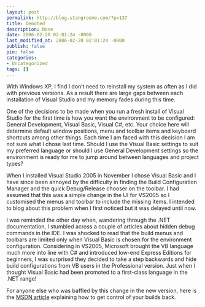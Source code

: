 ```yaml
---
layout: post
permalink: http://blog.stangroome.com/?p=137
title: Demoted
description: None
date: 2006-02-20 02:01:24 -0000
last_modified_at: 2006-02-20 02:01:24 -0000
publish: false
pin: false
categories:
- Uncategorized
tags: []
---
```

With Windows XP, I find I don’t need to reinstall my system as often as I did with previous versions. As a result there are large gaps between each installation of Visual Studio and my memory fades during this time.  
  
One of the decisions to be made when you run a fresh install of Visual Studio for the first time is how you want the environment to be configured: General Development, Visual Basic, Visual C#, etc. Your choice here will determine default window positions, menu and toolbar items and keyboard shortcuts among other things. Each time I am faced with this decision I am not sure what I chose last time. Should I use the Visual Basic settings to suit my preferred language or should I use General Development settings so the environment is ready for me to jump around between languages and project types?  
  
When I installed Visual Studio 2005 in November I chose Visual Basic and I have since been annoyed by the difficulty in finding the Build Configuration Manager and the quick Debug/Release chooser on the toolbar. I had assumed that this was a simple change in the UI for VS2005 so I customised the menus and toolbar to include the missing items. I intended to blog about this problem when I first noticed but it was delayed until now.  
  
I was reminded the other day when, wandering through the .NET documentation, I stumbled across a couple of articles about hidden debug commands in the IDE. I was shocked to read that the build menus and toolbars are limited only when Visual Basic is chosen for the environment configuration. Considering in VS2005, Microsoft brought the VB language much more into line with C# and introduced low-end Express Editions for beginners, I was surprised they decided to take a step backwards and hide build configurations from VB users in the Professional version. Just when I thought Visual Basic had been promoted to a first-class language in the .NET range!  
  
For anyone else who was baffled by this change in the new version, here is the [MSDN article](http://msdn2.microsoft.com/en-us/library/9k643651.aspx) explaining how to get control of your builds back.
